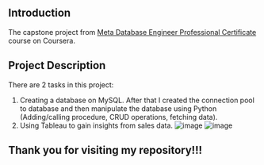 ## Introduction
The capstone project from [Meta Database Engineer Professional Certificate](https://www.coursera.org/professional-certificates/meta-database-engineer) course on Coursera.
## Project Description
There are 2 tasks in this project:
1. Creating a database on MySQL. After that I created the connection pool to database and then manipulate the database using Python (Adding/calling procedure, CRUD operations, fetching data).
2. Using Tableau to gain insights from sales data.
![image](https://github.com/hoangthang0403/db-capstone-project/assets/119316627/018deb61-a1c3-4c3f-b301-ba7681441716)
![image](https://github.com/hoangthang0403/db-capstone-project/assets/119316627/148ac529-6cad-4444-ab1d-8ff37ff2c152)

## Thank you for visiting my repository!!!
